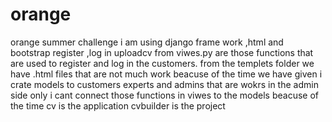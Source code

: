 # orange
orange summer challenge
i am using django frame work ,html and bootstrap 
register ,log in uploadcv from viwes.py are those functions that are used to register and log in the customers.
from the templets folder we have .html files that are not much work beacuse of the time we have given 
i crate models to customers experts and admins that are wokrs in the admin side only i cant connect those functions in viwes to the models beacuse of the time 
cv is the application 
cvbuilder is the project

